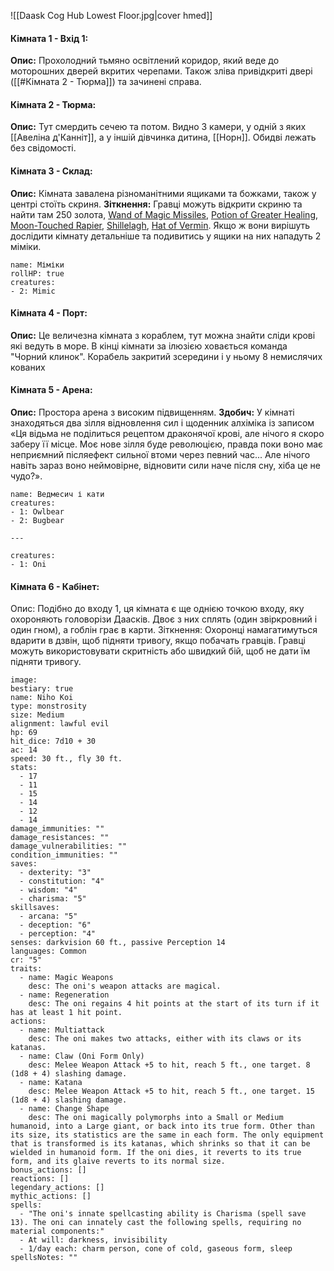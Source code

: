 ![[Daask Cog Hub Lowest Floor.jpg|cover hmed]]
#### Кімната 1 - Вхід 1:
**Опис:** Прохолодний тьмяно освітлений коридор, який веде до моторошних дверей вкритих черепами. Також зліва привідкриті двері ([[#Кімната 2 - Тюрма]]) та зачинені справа. 

#### Кімната 2 - Тюрма:
**Опис:** Тут смердить сечею та потом. Видно 3 камери, у одній з яких [[Авеліна д'Канніт]], а у іншій дівчинка дитина, [[Норн]]. Обидві лежать без свідомості.

#### Кімната 3 - Склад:
**Опис:** Кімната завалена різноманітними ящиками та божками, також у центрі стоїть скриня. 
**Зіткнення:** Гравці можуть відкрити скриню та найти там 250 золота, [Wand of Magic Missiles](https://www.dndbeyond.com/magic-items/4794-wand-of-magic-missiles), [Potion of Greater Healing](https://5e.tools/items.html#potion%20of%20greater%20healing_dmg), [Moon-Touched Rapier](https://5e.tools/items.html#moon-touched%20rapier_xge), [Shillelagh](https://5e.tools/spells.html#shillelagh_phb), [Hat of Vermin](https://5e.tools/items.html#hat%20of%20vermin_xge). Якщо ж вони вирішуть дослідити кімнату детальніше та подивитись у ящики на них нападуть 2 міміки.
```encounter 
name: Міміки
rollHP: true
creatures: 
- 2: Mimic 
```

#### Кімната 4 - Порт:
**Опис:** Це величезна кімната з кораблем, тут можна знайти сліди крові які ведуть в море. В кінці кімнати за ілюзією ховається команда "Чорний клинок". Корабель закритий зсередини і у ньому 8 немислячих кованих 

#### Кімната 5 - Арена:
**Опис:** Простора арена з високим підвищенням. 
**Здобич:** У кімнаті знаходяться два зілля відновлення сил і щоденник алхіміка із записом «Ця відьма не поділиться рецептом драконячої крові, але нічого я скоро заберу її місце. Моє нове зілля буде революцією, правда поки воно має неприємний післяефект сильної втоми через певний час... Але нічого навіть зараз воно неймовірне, відновити сили наче після сну, хіба це не чудо?».
```encounter 
name: Ведмесич і кати 
creatures: 
- 1: Owlbear 
- 2: Bugbear

---

creatures: 
- 1: Oni 
```

#### Кімната 6 - Кабінет:
Опис: Подібно до входу 1, ця кімната є ще однією точкою входу, яку охороняють головорізи Даасків. Двоє з них сплять (один звіркровний і один гном), а гоблін грає в карти.
Зіткнення: Охоронці намагатимуться вдарити в дзвін, щоб підняти тривогу, якщо побачать гравців. Гравці можуть використовувати скритність або швидкий бій, щоб не дати їм підняти тривогу.
```statblock
image: 
bestiary: true
name: Niho Koi
type: monstrosity
size: Medium
alignment: lawful evil
hp: 69
hit_dice: 7d10 + 30
ac: 14
speed: 30 ft., fly 30 ft.
stats:
  - 17
  - 11
  - 15
  - 14
  - 12
  - 14
damage_immunities: ""
damage_resistances: ""
damage_vulnerabilities: ""
condition_immunities: ""
saves:
  - dexterity: "3"
  - constitution: "4"
  - wisdom: "4"
  - charisma: "5"
skillsaves:
  - arcana: "5"
  - deception: "6"
  - perception: "4"
senses: darkvision 60 ft., passive Perception 14
languages: Common
cr: "5"
traits:
  - name: Magic Weapons
    desc: The oni's weapon attacks are magical.
  - name: Regeneration
    desc: The oni regains 4 hit points at the start of its turn if it has at least 1 hit point.
actions:
  - name: Multiattack
    desc: The oni makes two attacks, either with its claws or its katanas.
  - name: Claw (Oni Form Only)
    desc: Melee Weapon Attack +5 to hit, reach 5 ft., one target. 8 (1d8 + 4) slashing damage.
  - name: Katana
    desc: Melee Weapon Attack +5 to hit, reach 5 ft., one target. 15 (1d8 + 4) slashing damage.
  - name: Change Shape
    desc: The oni magically polymorphs into a Small or Medium humanoid, into a Large giant, or back into its true form. Other than its size, its statistics are the same in each form. The only equipment that is transformed is its katanas, which shrinks so that it can be wielded in humanoid form. If the oni dies, it reverts to its true form, and its glaive reverts to its normal size.
bonus_actions: []
reactions: []
legendary_actions: []
mythic_actions: []
spells:
  - "The oni's innate spellcasting ability is Charisma (spell save 13). The oni can innately cast the following spells, requiring no material components:"
  - At will: darkness, invisibility
  - 1/day each: charm person, cone of cold, gaseous form, sleep
spellsNotes: ""

```